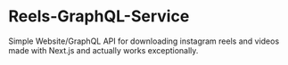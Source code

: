 # Reels-GraphQL-Service

Simple Website/GraphQL API for downloading instagram reels and videos made with Next.js and actually works exceptionally.

